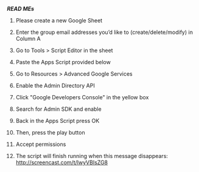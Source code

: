 ***READ MEs***

1) Please create a new Google Sheet

2) Enter the group email addresses you’d like to (create/delete/modify) in Column A

3) Go to Tools > Script Editor in the sheet

4) Paste the Apps Script provided below

5) Go to Resources > Advanced Google Services

6) Enable the Admin Directory API

7) Click "Google Developers Console" in the yellow box

8) Search for Admin SDK and enable

9) Back in the Apps Script press OK

10) Then, press the play button

11) Accept permissions

12) The script will finish running when this message disappears: http://screencast.com/t/IwyVBIsZG8
